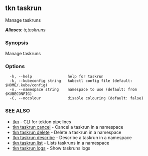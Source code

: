## tkn taskrun

Manage taskruns

***Aliases**: tr,taskruns*

### Synopsis

Manage taskruns

### Options

```
  -h, --help                help for taskrun
  -k, --kubeconfig string   kubectl config file (default: $HOME/.kube/config)
  -n, --namespace string    namespace to use (default: from $KUBECONFIG)
  -C, --nocolour            disable colouring (default: false)
```

### SEE ALSO

* [tkn](tkn.md)	 - CLI for tekton pipelines
* [tkn taskrun cancel](tkn_taskrun_cancel.md)	 - Cancel a taskrun in a namespace
* [tkn taskrun delete](tkn_taskrun_delete.md)	 - Delete a taskrun in a namespace
* [tkn taskrun describe](tkn_taskrun_describe.md)	 - Describe a taskrun in a namespace
* [tkn taskrun list](tkn_taskrun_list.md)	 - Lists taskruns in a namespace
* [tkn taskrun logs](tkn_taskrun_logs.md)	 - Show taskruns logs

